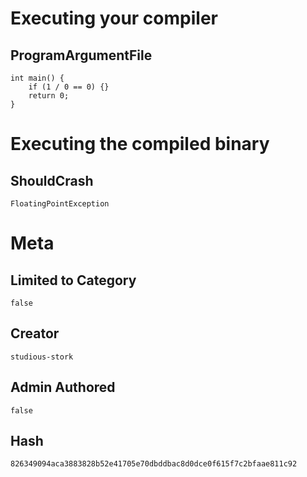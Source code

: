 # Executing your compiler

## ProgramArgumentFile

```
int main() {
    if (1 / 0 == 0) {}
    return 0;
}
```

# Executing the compiled binary

## ShouldCrash

```
FloatingPointException
```

# Meta

## Limited to Category

```
false
```

## Creator

```
studious-stork
```

## Admin Authored

```
false
```

## Hash

```
826349094aca3883828b52e41705e70dbddbac8d0dce0f615f7c2bfaae811c92
```
